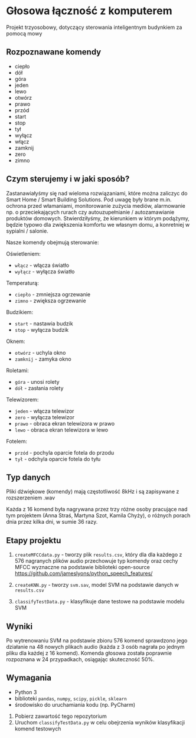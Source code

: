 # Głosowa łączność z komputerem
Projekt trzyosobowy, dotyczący sterowania inteligentnym budynkiem za pomocą mowy

## Rozpoznawane komendy
* ciepło
* dół
* góra
* jeden
* lewo
* otwórz
* prawo
* przód
* start
* stop
* tył
* wyłącz
* włącz
* zamknij
* zero
* zimno

## Czym sterujemy i w jaki sposób?
Zastanawiałyśmy się nad wieloma rozwiązaniami, które można zaliczyc do Smart Home / Smart Building Solutions. Pod uwagę były brane m.in. ochrona przed włamaniami, monitorowanie zużycia mediów, alarmowanie np. o przeciekających rurach czy autouzupełnianie / autozamawianie produktów domowych. Stwierdziłyśmy, że kierunkiem w którym podążymy, będzie typowo dla zwiększenia komfortu we własnym domu, a konretniej w sypialni / salonie.

Nasze komendy obejmują sterowanie:

Oświetleniem: 
* `włącz` - włącza światło
* `wyłącz` - wyłącza światło

Temperaturą:
* `ciepło` - zmniejsza ogrzewanie
* `zimno` - zwiększa ogrzewanie

Budzikiem:
* `start` - nastawia budzik
* `stop` - wyłącza budzik

Oknem:
* `otwórz` - uchyla okno
* `zamknij` - zamyka okno 

Roletami:
* `góra` - unosi rolety 
* `dół` - zasłania rolety 

Telewizorem:
* `jeden` - włącza telewizor
* `zero` - wyłącza telewizor
* `prawo` - obraca ekran telewizora w prawo
* `lewo` - obraca ekran telewizora w lewo

Fotelem:
* `przód` - pochyla oparcie fotela do przodu
* `tył` - odchyla oparcie fotela do tyłu

## Typ danych
Pliki dźwiękowe (komendy) mają częstotliwość 8kHz i są zapisywane z rozszerzeniem .wav 

Każda z 16 komend była nagrywana przez trzy różne osoby pracujące nad tym projektem (Anna Straś, Martyna Szot, Kamila Chyży), o różnych porach dnia przez kilka dni, w sumie 36 razy.

## Etapy projektu
1. `createMFCCdata.py` - tworzy plik `results.csv`, który dla dla każdego z 576 nagranych plików audio przechowuje typ komendy oraz cechy MFCC wyznaczne na podstawie biblioteki open-source https://github.com/jameslyons/python_speech_features/

2. `createKNN.py` - tworzy `svm.sav`, model SVM na podstawie danych w `results.csv`

3. `classifyTestData.py` - klasyfikuje dane testowe na podstawie modelu SVM

## Wyniki
Po wytrenowaniu SVM na podstawie zbioru 576 komend sprawdzono jego działanie na 48 nowych plikach audio (każda z 3 osób nagrała po jednym pliku dla każdej z 16 komend).
Komenda głosowa została poprawnie rozpoznana w 24 przypadkach, osiągając skuteczność 50%.

## Wymagania
* Python 3
* biblioteki `pandas`, `numpy`, `scipy`, `pickle`, `sklearn`
* środowisko do uruchamiania kodu (np. PyCharm)

1. Pobierz zawartość tego repozytorium 
2. Uruchom `classifyTestData.py` w celu obejrzenia wyników klasyfikacji komend testowych
